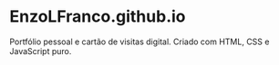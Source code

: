 # EnzoLFranco.github.io
Portfólio pessoal e cartão de visitas digital. Criado com HTML, CSS e JavaScript puro.
